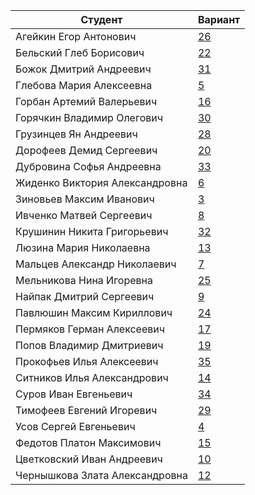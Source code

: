 | **Студент** | **Вариант**|
|-------------|------------|
| Агейкин Егор Антонович | [26](./tasks/26) |
| Бельский Глеб Борисович | [22](./tasks/22) |
| Божок Дмитрий Андреевич | [31](./tasks/31) |
| Глебова Мария Алексеевна | [5](./tasks/5) |
| Горбан Артемий Валерьевич | [16](./tasks/16) |
| Горячкин Владимир Олегович | [30](./tasks/30) |
| Грузинцев Ян Андреевич | [28](./tasks/28) |
| Дорофеев Демид Сергеевич | [20](./tasks/20) |
| Дубровина Софья Андреевна | [33](./tasks/33) |
| Жиденко Виктория Александровна | [6](./tasks/6) |
| Зиновьев Максим Иванович | [3](./tasks/3) |
| Ивченко Матвей Сергеевич | [8](./tasks/8) |
| Крушинин Никита Григорьевич | [32](./tasks/32) |
| Люзина Мария Николаевна | [13](./tasks/13) |
| Мальцев Александр Николаевич | [7](./tasks/7) |
| Мельникова Нина Игоревна | [25](./tasks/25) |
| Найпак Дмитрий Сергеевич | [9](./tasks/9) |
| Павлюшин Максим Кириллович | [24](./tasks/24) |
| Пермяков Герман Алексеевич | [17](./tasks/17) |
| Попов Владимир Дмитриевич | [19](./tasks/19) |
| Прокофьев Илья Алексеевич | [35](./tasks/35) |
| Ситников Илья Александрович | [14](./tasks/14) |
| Суров Иван Евгеньевич | [34](./tasks/34) |
| Тимофеев Евгений Игоревич | [29](./tasks/29) |
| Усов Сергей Евгеньевич | [4](./tasks/4) |
| Федотов Платон Максимович | [15](./tasks/15) |
| Цветковский Иван Андреевич | [10](./tasks/10) |
| Чернышкова Злата Александровна | [12](./tasks/12) |
